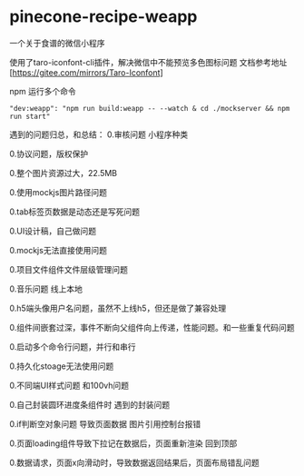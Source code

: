 # pinecone-recipe-weapp
一个关于食谱的微信小程序



使用了taro-iconfont-cli插件，解决微信中不能预览多色图标问题
文档参考地址[https://gitee.com/mirrors/Taro-Iconfont]


npm 运行多个命令
```
"dev:weapp": "npm run build:weapp -- --watch & cd ./mockserver && npm run start"
```


遇到的问题归总，和总结：
0.审核问题  小程序种类

0.协议问题，版权保护

0.整个图片资源过大，22.5MB

0.使用mockjs图片路径问题

0.tab标签页数据是动态还是写死问题

0.UI设计稿，自己做问题

0.mockjs无法直接使用问题

0.项目文件组件文件层级管理问题

0.音乐问题 线上本地

0.h5端头像用户名问题，虽然不上线h5，但还是做了兼容处理

0.组件间嵌套过深，事件不断向父组件向上传递，性能问题。和一些重复代码问题

0.启动多个命令行问题，并行和串行

0.持久化stoage无法使用问题

0.不同端UI样式问题  和100vh问题

0.自己封装圆环进度条组件时 遇到的封装问题

0.if判断空对象问题  导致页面数据 图片引用控制台报错

0.页面loading组件导致下拉记在数据后，页面重新渲染 回到顶部

0.数据请求，页面x向滑动时，导致数据返回结果后，页面布局错乱问题